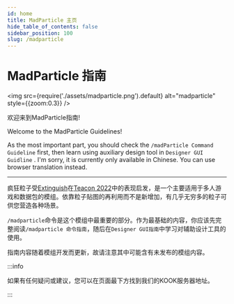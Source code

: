 ```yaml
---
id: home
title: MadParticle 主页
hide_table_of_contents: false
sidebar_position: 100
slug: /madparticle
---
```


# MadParticle 指南

<img src={require('./assets/madparticle.png').default} alt="madparticle" style={{zoom:0.3}} />

欢迎来到MadParticle指南!

Welcome to the MadParticle Guidelines!

As the most important part, you should check the `/madParticle Command Guideline` first, then learn using auxiliary design tool in `Designer GUI Guidline` . I'm sorry, it is currently only available in Chinese. You can use browser translation instead.

---

疯狂粒子受[Extinguish](https://www.curseforge.com/minecraft/mc-mods/extinguish-by-uss_shenzhou)在[Teacon 2022](https://www.teacon.cn/2022/index)中的表现启发，是一个主要适用于多人游戏和数据包的模组。依靠粒子贴图的再利用而不是新增加，有几乎无穷多的粒子可供您营造各种场景。

`/madparticle`命令是这个模组中最重要的部分。作为最基础的内容，你应该先完整阅读`/madparticle 命令指南`，随后在`Designer GUI指南`中学习对辅助设计工具的使用。

指南内容随着模组开发而更新，故请注意其中可能含有未发布的模组内容。

:::info

如果有任何疑问或建议，您可以在页面最下方找到我们的KOOK服务器地址。

:::

